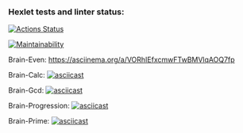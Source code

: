### Hexlet tests and linter status:
[![Actions Status](https://github.com/medemede-0/frontend-project-44/workflows/hexlet-check/badge.svg)](https://github.com/medemede-0/frontend-project-44/actions)

[![Maintainability](https://api.codeclimate.com/v1/badges/aec8f5bd2aac573852b1/maintainability)](https://codeclimate.com/github/medemede-0/frontend-project-44/maintainability)

Brain-Even:
https://asciinema.org/a/VORhIEfxcmwFTwBMVlqAOQ7fp

Brain-Calc:
[![asciicast](https://asciinema.org/a/0xuwPSTAVhx7Q2J8DM7Apyy22.svg)](https://asciinema.org/a/0xuwPSTAVhx7Q2J8DM7Apyy22)

Brain-Gcd:
[![asciicast](https://asciinema.org/a/M5qChLdh2RU4XVp743K1OQvuD.svg)](https://asciinema.org/a/M5qChLdh2RU4XVp743K1OQvuD)

Brain-Progression:
[![asciicast](https://asciinema.org/a/1t4OIsDZ2blFLDKj04DPBslqa.svg)](https://asciinema.org/a/1t4OIsDZ2blFLDKj04DPBslqa)

Brain-Prime:
[![asciicast](https://asciinema.org/a/SJ416akXyxamO9Soqx4Dpq7gz.svg)](https://asciinema.org/a/SJ416akXyxamO9Soqx4Dpq7gz)
